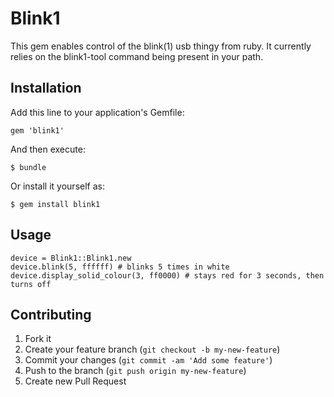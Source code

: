 # Blink1

This gem enables control of the blink(1) usb thingy from ruby. It currently relies on the blink1-tool command being present in your path.

## Installation

Add this line to your application's Gemfile:

    gem 'blink1'

And then execute:

    $ bundle

Or install it yourself as:

    $ gem install blink1

## Usage

```
device = Blink1::Blink1.new
device.blink(5, ffffff) # blinks 5 times in white
device.display_solid_colour(3, ff0000) # stays red for 3 seconds, then turns off
```

## Contributing

1. Fork it
2. Create your feature branch (`git checkout -b my-new-feature`)
3. Commit your changes (`git commit -am 'Add some feature'`)
4. Push to the branch (`git push origin my-new-feature`)
5. Create new Pull Request
